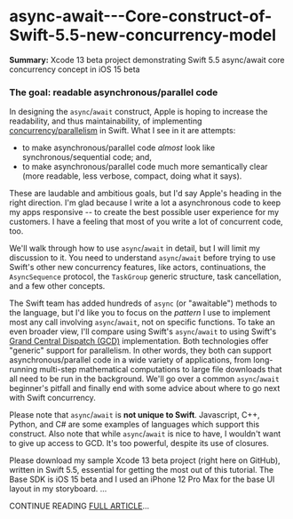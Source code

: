 # async-await---Core-construct-of-Swift-5.5-new-concurrency-model
**Summary:** Xcode 13 beta project demonstrating Swift 5.5 async/await core concurrency concept in iOS 15 beta

### The goal: readable asynchronous/parallel code ###
In designing the `async`/`await` construct, Apple is hoping to increase the readability, and thus maintainability, of implementing [concurrency/parallelism](http://iosbrain.com/blog/2017/02/06/concurrency-in-ios-queues-and-other-definitions-in-grand-central-dispatch-gcd-with-swift-3/#concurrency) in Swift. What I see in it are attempts:

- to make asynchronous/parallel code _almost_ look like synchronous/sequential code; and,
- to make asynchronous/parallel code much more semantically clear (more readable, less verbose, compact, doing what it says).

These are laudable and ambitious goals, but I'd say Apple's heading in the right direction. I'm glad because I write a lot a asynchronous code to keep my apps responsive -- to create the best possible user experience for my customers. I have a feeling that most of you write a lot of concurrent code, too.

We'll walk through how to use `async`/`await` in detail, but I will limit my discussion to it. You need to understand `async`/`await` before trying to use Swift's other new concurrency features, like actors, continuations, the `AsyncSequence` protocol, the `TaskGroup` generic structure, task cancellation, and a few other concepts.

The Swift team has added hundreds of `async` (or "awaitable") methods to the language, but I'd like you to focus on the _pattern_ I use to implement most any call involving `async`/`await`, not on specific functions. To take an even broader view, I'll compare using Swift's `async`/`await` to using Swift's [Grand Central Dispatch (GCD)](http://iosbrain.com/blog/2018/03/07/concurrency-in-ios-serial-and-concurrent-queues-in-grand-central-dispatch-gcd-with-swift-4/) implementation. Both technologies offer "generic" support for parallelism. In other words, they both can support asynchronous/parallel code in a wide variety of applications, from long-running multi-step mathematical computations to large file downloads that all need to be run in the background. We'll go over a common `async`/`await` beginner's pitfall and finally end with some advice about where to go next with Swift concurrency.

Please note that `async`/`await` is **not unique to Swift**. Javascript, C++, Python, and C# are some examples of languages which support this construct. Also note that while `async`/`await` is nice to have, I wouldn't want to give up access to GCD. It's too powerful, despite its use of closures.

Please download my sample Xcode 13 beta project (right here on GitHub), written in Swift 5.5, essential for getting the most out of this tutorial. The Base SDK is iOS 15 beta and I used an iPhone 12 Pro Max for the base UI layout in my storyboard. ...

CONTINUE READING [FULL ARTICLE]()...
